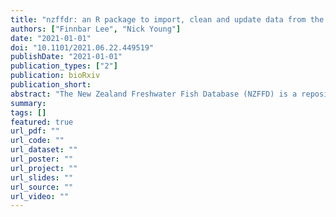 ```yaml
---
title: "nzffdr: an R package to import, clean and update data from the New Zealand Freshwater Fish Database"
authors: ["Finnbar Lee", "Nick Young"]
date: "2021-01-01"
doi: "10.1101/2021.06.22.449519"
publishDate: "2021-01-01"
publication_types: ["2"]
publication: bioRxiv
publication_short:
abstract: "The New Zealand Freshwater Fish Database (NZFFD) is a repository of more than 155,000 records of freshwater fish observations from around New Zealand, maintained by the National Institute of Water and Atmospheric Research (NIWA). Records from the NZFFD can be downloaded using a web interface. The statistical computing language R is now widely used for data wrangling, analysis, and visualisation. Here, we present nzffdr, an open-source R software package that: i) allows users to query and download data from the New Zealand Freshwater Fish Database directly in R, ii) provides functions to clean imported data, iii) facilitates the addition of information such as species names and Department of Conservation threat classification status, and iv) a workflow for visualising information from the NZFFD. The nzffdr package aims to standardise, simplify, and speed up a workflow likely already used in an ad hoc manner by scientists across New Zealand and abroad."
summary:
tags: []
featured: true
url_pdf: ""
url_code: ""
url_dataset: ""
url_poster: ""
url_project: ""
url_slides: ""
url_source: ""
url_video: ""
---
```

